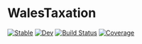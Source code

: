 # WalesTaxation

[![Stable](https://img.shields.io/badge/docs-stable-blue.svg)](https://grahamstark.github.io/WalesTaxation.jl/stable/)
[![Dev](https://img.shields.io/badge/docs-dev-blue.svg)](https://grahamstark.github.io/WalesTaxation.jl/dev/)
[![Build Status](https://github.com/grahamstark/WalesTaxation.jl/actions/workflows/CI.yml/badge.svg?branch=main)](https://github.com/grahamstark/WalesTaxation.jl/actions/workflows/CI.yml?query=branch%3Amain)
[![Coverage](https://codecov.io/gh/grahamstark/WalesTaxation.jl/branch/main/graph/badge.svg)](https://codecov.io/gh/grahamstark/WalesTaxation.jl)
